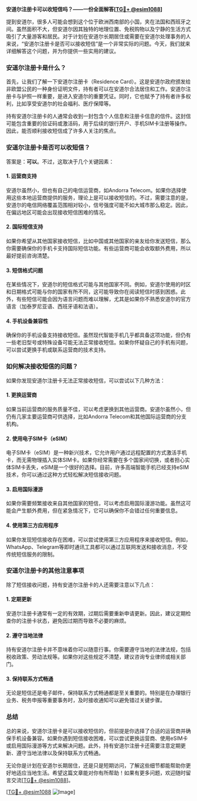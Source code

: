 **安道尔注册卡可以收短信吗？——一份全面解答[[TG💪+ @esim1088](https://t.me/s/esim1088)]**

提到安道尔，很多人可能会想到这个位于欧洲西南部的小国，夹在法国和西班牙之间。虽然面积不大，但安道尔因其独特的地理位置、免税购物以及宁静的生活方式吸引了大量游客和居民。对于计划在安道尔长期居住或需要在安道尔处理事务的人来说，“安道尔注册卡是否可以接收短信”是一个非常实际的问题。今天，我们就来详细解答这个问题，并为你提供一些实用的建议。

### 安道尔注册卡是什么？

首先，让我们了解一下安道尔注册卡（Residence Card）。这是安道尔政府颁发给非欧盟公民的一种身份证明文件，持有者可以在安道尔合法居住和工作。安道尔注册卡与护照一样重要，是进入安道尔的重要凭证。同时，它也赋予了持有者许多权利，比如享受安道尔的社会福利、医疗保障等。

持有安道尔注册卡的人通常会收到一封包含个人信息和注册卡信息的信件。这封信可能包含重要的验证码或激活码，用于后续的银行开户、手机SIM卡注册等操作。因此，能否顺利接收短信成了许多人关注的焦点。

### 安道尔注册卡是否可以收短信？

答案是：**可以**。不过，这取决于几个关键因素：

#### 1. **运营商支持**
   安道尔虽然小，但也有自己的电信运营商，如Andorra Telecom。如果你选择使用这些本地运营商提供的服务，理论上是可以接收短信的。不过，需要注意的是，安道尔的电信网络覆盖范围相对较小，信号强度可能不如大城市那么稳定。因此，在偏远地区可能会出现接收短信困难的情况。

#### 2. **国际短信支持**
   如果你希望从其他国家接收短信，比如中国或其他国家的亲友给你发送短信，那么你需要确保你的手机卡支持国际短信功能。有些运营商可能会收取额外费用，所以最好提前咨询清楚。

#### 3. **短信格式问题**
   在某些情况下，安道尔的短信格式可能与其他国家不同。例如，安道尔使用的时区和日期格式可能与你的国家有所不同，这可能导致你在阅读短信时感到困惑。此外，有些短信可能会因为语言问题而难以理解，尤其是如果你不熟悉安道尔的官方语言（加泰罗尼亚语、西班牙语和法语）。

#### 4. **手机设备兼容性**
   确保你的手机设备支持接收短信。虽然现代智能手机几乎都具备这项功能，但仍有一些老旧型号或特殊设备可能无法正常接收短信。如果你怀疑自己的手机有问题，可以尝试更换手机或联系运营商的技术支持。

### 如何解决接收短信的问题？

如果你发现安道尔注册卡无法正常接收短信，可以尝试以下几种方法：

#### 1. **更换运营商**
   如果当前运营商的服务质量不佳，可以考虑更换到其他运营商。安道尔虽然小，但仍有几家主要运营商可供选择，比如Andorra Telecom和其他国际运营商的分支机构。

#### 2. **使用电子SIM卡（eSIM）**
   电子SIM卡（eSIM）是一种新兴技术，它允许用户通过远程配置的方式激活手机卡，而无需物理插入实体SIM卡。如果你经常需要在多个国家间切换，或者担心实体SIM卡丢失，eSIM是一个很好的选择。目前，许多高端智能手机已经支持eSIM技术，你可以通过这种方式轻松解决短信接收问题。

#### 3. **启用国际漫游**
   如果你需要频繁接收来自其他国家的短信，可以考虑启用国际漫游功能。虽然这可能会产生额外费用，但在紧急情况下，它可以确保你不会错过任何重要信息。

#### 4. **使用第三方应用程序**
   如果你发现短信接收存在困难，可以尝试使用第三方应用程序来接收短信。例如，WhatsApp、Telegram等即时通讯工具都可以通过互联网发送和接收消息，不受传统短信服务的限制。

### 安道尔注册卡的其他注意事项

除了短信接收问题，持有安道尔注册卡的人还需要注意以下几点：

#### 1. **定期更新**
   安道尔注册卡通常有一定的有效期，过期后需要重新申请更新。因此，建议定期检查你的注册卡状态，避免因过期而导致不必要的麻烦。

#### 2. **遵守当地法律**
   持有安道尔注册卡并不意味着你可以随意行事。你需要遵守当地的法律法规，包括税收政策、劳动法规等。如果你对这些规定不清楚，建议咨询专业律师或相关部门。

#### 3. **保持联系方式畅通**
   无论是短信还是电子邮件，保持联系方式畅通都是至关重要的。特别是在办理银行业务、税务申报等重要事务时，及时接收通知可以避免错过关键步骤。

### 总结

总的来说，安道尔注册卡是可以接收短信的，但前提是你选择了合适的运营商并确保手机设备兼容。如果你遇到短信接收困难，可以尝试更换运营商、使用eSIM卡或启用国际漫游等方式来解决问题。此外，持有安道尔注册卡还需要注意定期更新、遵守当地法律以及保持联系方式畅通。

无论你是计划在安道尔长期居住，还是只是短期访问，了解这些细节都能帮助你更好地适应当地生活。希望这篇文章能对你有所帮助！如果有更多问题，欢迎随时留言交流[[TG💪+ @esim1088](https://t.me/s/esim1088)]。

[[TG💪+ @esim1088](https://t.me/s/esim1088) ![Image](https://i.postimg.cc/4NQfJmqS/Snipaste-2025-05-13-00-14-12.png)]